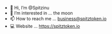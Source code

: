 - 👋 Hi, I’m @Spitzinu
- 👀 I’m interested in ... the moon
- 📫 How to reach me ... business@spitztoken.io
- 💻 Website ... https://spitztoken.io

<!---
SpitzOriginal/SpitzOriginal is a ✨ special ✨ repository because its `README.md` (this file) appears on your GitHub profile.
You can click the Preview link to take a look at your changes.
--->
